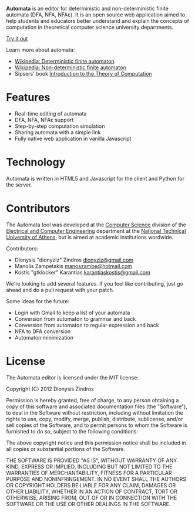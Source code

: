 **Automata** is an editor for deterministic and non-deterministic finite automata
(DFA, NFA, NFAε). It is an open source web application aimed to help students
and educators better understand and explain the concepts of computation in
theoretical computer science university departments.

[Try it out](http://automata.discrete.gr/)

Learn more about automata:
 
 * [Wikipedia: Deterministic finite automaton](http://en.wikipedia.org/wiki/Deterministic_finite_automaton)
 * [Wikipedia: Non-deterministic finite automaton](http://en.wikipedia.org/wiki/Nondeterministic_finite_automaton)
 * Sipsers' book [Introduction to the Theory of Computation](http://www.amazon.com/Introduction-Theory-Computation-Michael-Sipser/dp/0534950973/ref=sr_1_2?s=books&ie=UTF8&qid=1339239779&sr=1-2)

Features
========

 * Real-time editing of automata
 * DFA, NFA, NFAε support
 * Step-by-step computation simulation
 * Sharing automata with a simple link
 * Fully native web application in vanilla Javascript

Technology
==========
Automata is written in HTML5 and Javascript for the client and Python for the server.

Contributors
============

The Automata tool was developed at the [Computer Science](http://corelab.ntua.gr/) division of the
[Electrical and Computer Engineering](http://www.ece.ntua.gr/) department at the [National Technical
University of Athens](http://www.ntua.gr/), but is aimed at academic institutions wordwide.

Contributors:

 * Dionysis "dionyziz" Zindros <dionyziz@gmail.com>
 * Manolis Zampetakis <manoszambe@hotmail.com>
 * Kostis "gtklocker" Karantias <karantiaskostis@gmail.com>

We're looking to add several features. If you feel like contributing, just go ahead and do a pull request with your patch.

Some ideas for the future:

 * Login with Gmail to keep a list of your automata
 * Conversion from automaton to grammar and back
 * Conversion from automaton to regular expression and back
 * NFA to DFA conversion
 * Automaton minimization

License
=======
The Automata editor is licensed under the MIT license:

Copyright (C) 2012 Dionysis Zindros

Permission is hereby granted, free of charge, to any person obtaining a copy of this software and associated documentation files (the "Software"), to deal in the Software without restriction, including without limitation the rights to use, copy, modify, merge, publish, distribute, sublicense, and/or sell copies of the Software, and to permit persons to whom the Software is furnished to do so, subject to the following conditions:

The above copyright notice and this permission notice shall be included in all copies or substantial portions of the Software.

THE SOFTWARE IS PROVIDED "AS IS", WITHOUT WARRANTY OF ANY KIND, EXPRESS OR IMPLIED, INCLUDING BUT NOT LIMITED TO THE WARRANTIES OF MERCHANTABILITY, FITNESS FOR A PARTICULAR PURPOSE AND NONINFRINGEMENT. IN NO EVENT SHALL THE AUTHORS OR COPYRIGHT HOLDERS BE LIABLE FOR ANY CLAIM, DAMAGES OR OTHER LIABILITY, WHETHER IN AN ACTION OF CONTRACT, TORT OR OTHERWISE, ARISING FROM, OUT OF OR IN CONNECTION WITH THE SOFTWARE OR THE USE OR OTHER DEALINGS IN THE SOFTWARE.
